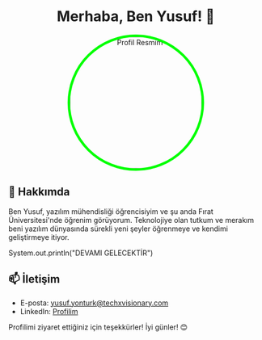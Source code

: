 <div align="center">
  <h1>Merhaba, Ben Yusuf! 👋</h1>
  
  <img src="https://avatars.githubusercontent.com/u/140352702?s=400&u=8a57278ce7a8df692ee4d9fccc2249269ca0336b&v=4" alt="Profil Resmim" style="width: 260px; height: 260px; border-radius: 50%; border: 5px solid #00FF00;">
</div>

## 🚀 Hakkımda

Ben Yusuf, yazılım mühendisliği öğrencisiyim ve şu anda Fırat Üniversitesi'nde öğrenim görüyorum. Teknolojiye olan tutkum ve merakım beni yazılım dünyasında sürekli yeni şeyler öğrenmeye ve kendimi geliştirmeye itiyor. 

System.out.println("DEVAMI GELECEKTİR")

## 📫 İletişim

- E-posta:  yusuf.yonturk@techxvisionary.com
- LinkedIn: [Profilim](https://www.linkedin.com/in/yusuf-yont%C3%BCrk-297223285/)


Profilimi ziyaret ettiğiniz için teşekkürler! İyi günler! 😊
